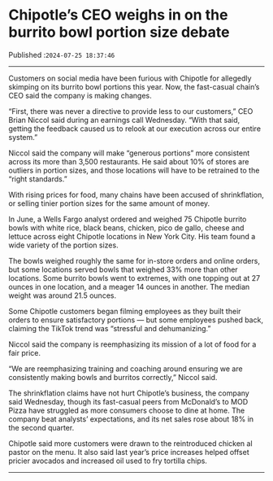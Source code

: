 # Chipotle’s CEO weighs in on the burrito bowl portion size debate

Published :`2024-07-25 18:37:46`

---

Customers on social media have been furious with Chipotle for allegedly skimping on its burrito bowl portions this year. Now, the fast-casual chain’s CEO said the company is making changes.

“First, there was never a directive to provide less to our customers,” CEO Brian Niccol said during an earnings call Wednesday. “With that said, getting the feedback caused us to relook at our execution across our entire system.”

Niccol said the company will make “generous portions” more consistent across its more than 3,500 restaurants. He said about 10% of stores are outliers in portion sizes, and those locations will have to be retrained to the “right standards.”

With rising prices for food, many chains have been accused of shrinkflation, or selling tinier portion sizes for the same amount of money.

In June, a Wells Fargo analyst ordered and weighed 75 Chipotle burrito bowls with white rice, black beans, chicken, pico de gallo, cheese and lettuce across eight Chipotle locations in New York City. His team found a wide variety of the portion sizes.

The bowls weighed roughly the same for in-store orders and online orders, but some locations served bowls that weighed 33% more than other locations. Some burrito bowls went to extremes, with one topping out at 27 ounces in one location, and a meager 14 ounces in another. The median weight was around 21.5 ounces.

Some Chipotle customers began filming employees as they built their orders to ensure satisfactory portions — but some employees pushed back, claiming the TikTok trend was “stressful and dehumanizing.”

Niccol said the company is reemphasizing its mission of a lot of food for a fair price.

“We are reemphasizing training and coaching around ensuring we are consistently making bowls and burritos correctly,” Niccol said.

The shrinkflation claims have not hurt Chipotle’s business, the company said Wednesday, though its fast-casual peers from McDonald’s to MOD Pizza have struggled as more consumers choose to dine at home. The company beat analysts’ expectations, and its net sales rose about 18% in the second quarter.

Chipotle said more customers were drawn to the reintroduced chicken al pastor on the menu. It also said last year’s price increases helped offset pricier avocados and increased oil used to fry tortilla chips.

---

